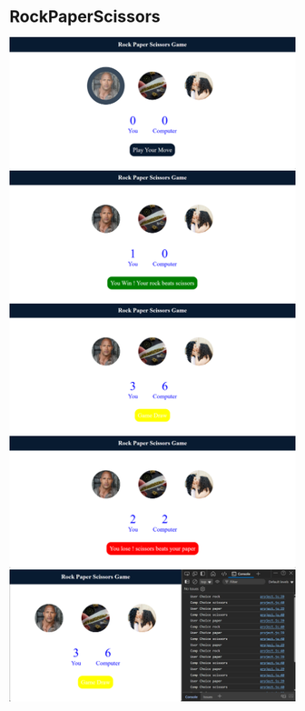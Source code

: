 ﻿# RockPaperScissors
<html>
  <body>
    <div style = "display= flex;">
      <div><img src="./images/interface.png" alt=""></div>
      <div><img src="./images/win.png" alt=""></div>
      <div><img src="./images/draw.png" alt=""></div>
      <div><img src="./images/lose.png" alt=""></div>
      <div><img src="./images/console.png" alt=""></div>  
    </div>
  </body>
</html>
